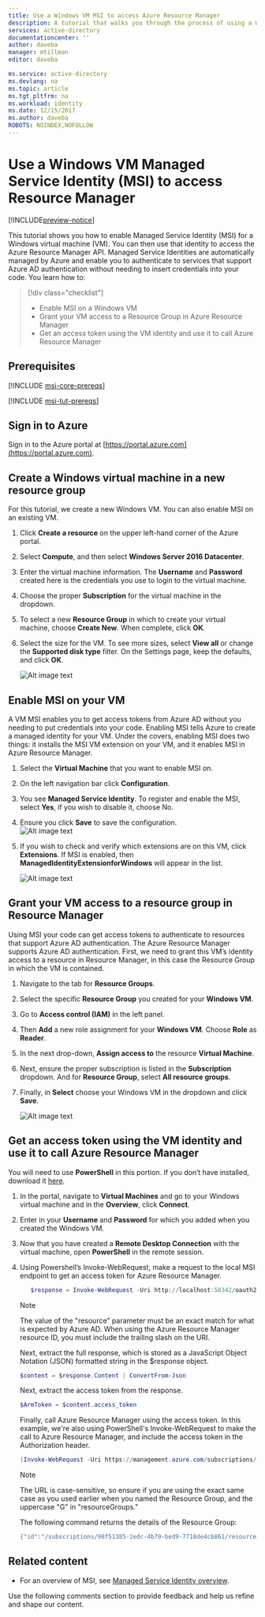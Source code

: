 ```yaml
---
title: Use a Windows VM MSI to access Azure Resource Manager
description: A tutorial that walks you through the process of using a Windows VM Managed Service Identity (MSI) to access Azure Resource Manager.
services: active-directory
documentationcenter: ''
author: daveba
manager: mtillman
editor: daveba

ms.service: active-directory
ms.devlang: na
ms.topic: article
ms.tgt_pltfrm: na
ms.workload: identity
ms.date: 12/15/2017
ms.author: daveba
ROBOTS: NOINDEX,NOFOLLOW
---
```


# Use a Windows VM Managed Service Identity (MSI) to access Resource Manager

[!INCLUDE[preview-notice](~/includes/active-directory-msi-preview-notice-ua.md)]

This tutorial shows you how to enable Managed Service Identity (MSI) for a Windows virtual machine (VM). You can then use that identity to access the Azure Resource Manager API. Managed Service Identities are automatically managed by Azure and enable you to authenticate to services that support Azure AD authentication without needing to insert credentials into your code. You learn how to:

> [!div class="checklist"]
> * Enable MSI on a Windows VM 
> * Grant your VM access to a Resource Group in Azure Resource Manager 
> * Get an access token using the VM identity and use it to call Azure Resource Manager

## Prerequisites

[!INCLUDE [msi-core-prereqs](~/includes/active-directory-msi-core-prereqs-ua.md)]

[!INCLUDE [msi-tut-prereqs](~/includes/active-directory-msi-tut-prereqs.md)]

## Sign in to Azure
Sign in to the Azure portal at [https://portal.azure.com](https://portal.azure.com).

## Create a Windows virtual machine in a new resource group

For this tutorial, we create a new Windows VM.  You can also enable MSI on an existing VM.

1.	Click **Create a resource** on the upper left-hand corner of the Azure portal.
2.	Select **Compute**, and then select **Windows Server 2016 Datacenter**. 
3.	Enter the virtual machine information. The **Username** and **Password** created here is the credentials you use to login to the virtual machine.
4.  Choose the proper **Subscription** for the virtual machine in the dropdown.
5.	To select a new **Resource Group** in which to create your virtual machine, choose **Create New**. When complete, click **OK**.
6.	Select the size for the VM. To see more sizes, select **View all** or change the **Supported disk type** filter. On the Settings page, keep the defaults, and click **OK**.

    ![Alt image text](~/articles/active-directory/media/msi-tutorial-windows-vm-access-arm/msi-windows-vm.png)

## Enable MSI on your VM 

A VM MSI enables you to get access tokens from Azure AD without you needing to put credentials into your code. Enabling MSI tells Azure to create a managed identity for your VM. Under the covers, enabling MSI does two things: it installs the MSI VM extension on your VM, and it enables MSI in Azure Resource Manager.

1.	Select the **Virtual Machine** that you want to enable MSI on.  
2.	On the left navigation bar click **Configuration**. 
3.	You see **Managed Service Identity**. To register and enable the MSI, select **Yes**, if you wish to disable it, choose No. 
4.	Ensure you click **Save** to save the configuration.  
    ![Alt image text](~/articles/active-directory/media/msi-tutorial-linux-vm-access-arm/msi-linux-extension.png)

5. If you wish to check and verify which extensions are on this VM, click **Extensions**. If MSI is enabled, then **ManagedIdentityExtensionforWindows** will appear in the list.

    ![Alt image text](~/articles/active-directory/media/msi-tutorial-windows-vm-access-arm/msi-windows-extension.png)

## Grant your VM access to a resource group in Resource Manager
Using MSI your code can get access tokens to authenticate to resources that support Azure AD authentication.  The Azure Resource Manager supports Azure AD authentication.  First, we need to grant this VM’s identity access to a resource in Resource Manager, in this case the Resource Group in which the VM is contained.  

1.	Navigate to the tab for **Resource Groups**. 
2.	Select the specific **Resource Group** you created for your **Windows VM**. 
3.	Go to **Access control (IAM)** in the left panel. 
4.	Then **Add** a new role assignment for your **Windows VM**.  Choose **Role** as **Reader**. 
5.	In the next drop-down, **Assign access to** the resource **Virtual Machine**. 
6.	Next, ensure the proper subscription is listed in the **Subscription** dropdown. And for **Resource Group**, select **All resource groups**. 
7.	Finally, in **Select** choose your Windows VM in the dropdown and click **Save**.

    ![Alt image text](~/articles/active-directory/media/msi-tutorial-windows-vm-access-arm/msi-windows-permissions.png)

## Get an access token using the VM identity and use it to call Azure Resource Manager 

You will need to use **PowerShell** in this portion.  If you don’t have installed, download it [here](https://docs.microsoft.com/powershell/azure/overview?view=azurermps-4.3.1). 

1.	In the portal, navigate to **Virtual Machines** and go to your Windows virtual machine and in the **Overview**, click **Connect**. 
2.	Enter in your **Username** and **Password** for which you added when you created the Windows VM. 
3.	Now that you have created a **Remote Desktop Connection** with the virtual machine, open **PowerShell** in the remote session. 
4.	Using Powershell’s Invoke-WebRequest, make a request to the local MSI endpoint to get an access token for Azure Resource Manager.

    ```powershell
       $response = Invoke-WebRequest -Uri http://localhost:50342/oauth2/token -Method GET -Body @{resource="https://management.azure.com/"} -Headers @{Metadata="true"}
    ```
    
    > [!NOTE]
    > The value of the "resource" parameter must be an exact match for what is expected by Azure AD. When using the Azure Resource Manager resource ID, you must include the trailing slash on the URI.
    
    Next, extract the full response, which is stored as a JavaScript Object Notation (JSON) formatted string in the $response object. 
    
    ```powershell
    $content = $response.Content | ConvertFrom-Json
    ```
    Next, extract the access token from the response.
    
    ```powershell
    $ArmToken = $content.access_token
    ```
    
    Finally, call Azure Resource Manager using the access token. In this example, we're also using PowerShell's Invoke-WebRequest to make the call to Azure Resource Manager, and include the access token in the Authorization header.
    
    ```powershell
    (Invoke-WebRequest -Uri https://management.azure.com/subscriptions/<SUBSCRIPTION ID>/resourceGroups/<RESOURCE GROUP>?api-version=2016-06-01 -Method GET -ContentType "application/json" -Headers @{ Authorization ="Bearer $ArmToken"}).content
    ```
    > [!NOTE] 
    > The URL is case-sensitive, so ensure if you are using the exact same case as you used earlier when you named the Resource Group, and the uppercase "G" in "resourceGroups."
        
    The following command returns the details of the Resource Group:

    ```powershell
    {"id":"/subscriptions/98f51385-2edc-4b79-bed9-7718de4cb861/resourceGroups/DevTest","name":"DevTest","location":"westus","properties":{"provisioningState":"Succeeded"}}
    ```

## Related content

- For an overview of MSI, see [Managed Service Identity overview](msi-overview.md).

Use the following comments section to provide feedback and help us refine and shape our content.

